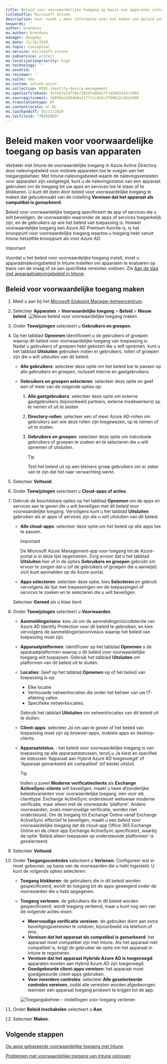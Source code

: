 ```yaml
---
title: Beleid voor voorwaardelijke toegang op basis van apparaten instellen met behulp van Intune
titleSuffix: Microsoft Intune
description: Hier vindt u meer informatie over het maken van beleid voor voorwaardelijke toegang op basis van apparaten met behulp van apparaatnalevingsbeleid van Microsoft Intune en Mobile Application Management (MAM).
keywords: ''
author: brenduns
ms.author: brenduns
manager: dougeby
ms.date: 11/18/2019
ms.topic: conceptual
ms.service: microsoft-intune
ms.subservice: protect
ms.localizationpriority: high
ms.technology: ''
ms.assetid: ''
ms.reviewer: ''
ms.suite: ems
ms.custom: intune-azure
ms.collection: M365-identity-device-management
ms.openlocfilehash: 43fedfe33f39e7301dfa0bb57fc45b01914c7d64
ms.sourcegitcommit: 3d895be2844bda2177c2c85dc2f09612a1be5490
ms.translationtype: HT
ms.contentlocale: nl-NL
ms.lasthandoff: 03/13/2020
ms.locfileid: "79352563"
---
```

# <a name="create-a-device-based-conditional-access-policy"></a>Beleid maken voor voorwaardelijke toegang op basis van apparaten

Verbeter met Intune de voorwaardelijke toegang in Azure Active Directory door nalevingsbeleid voor mobiele apparaten toe te voegen aan het toegangsbeheer. Met Intune-nalevingsbeleid waarin de nalevingsvereisten voor apparaten zijn vastgelegd, kunt u de nalevingsstatus van een apparaat gebruiken om de toegang tot uw apps en services toe te staan of te blokkeren. U kunt dit doen door beleid voor voorwaardelijke toegang te maken dat gebruikmaakt van de instelling **Vereisen dat het apparaat als compatibel is gemarkeerd**.

Beleid voor voorwaardelijke toegang specificeert de app of services die u wilt beveiligen, de voorwaarden waaronder de apps of services toegankelijk zijn, en de gebruikers op wie het beleid van toepassing is. Hoewel voorwaardelijke toegang een Azure AD Premium-functie is, is het knooppunt voor voorwaardelijke toegang waartoe u toegang hebt vanuit *Intune* hetzelfde knooppunt als voor *Azure AD*.

> [!IMPORTANT]
> Voordat u het beleid voor voorwaardelijke toegang instelt, moet u apparaatnalevingsbeleid in Intune instellen om apparaten te evalueren op basis van de vraag of ze aan specifieke vereisten voldoen. Zie [Aan de slag met apparaatnalevingsbeleid in Intune](device-compliance-get-started.md).

## <a name="create-conditional-access-policy"></a>Beleid voor voorwaardelijke toegang maken

1. Meld u aan bij het [Microsoft Endpoint Manager-beheercentrum](https://go.microsoft.com/fwlink/?linkid=2109431).

2. Selecteer **Apparaten** > **Voorwaardelijke toegang** > **Beleid** > **Nieuw beleid**.
  ![Nieuw beleid voor voorwaardelijke toegang maken](./media/create-conditional-access-intune/create-ca.png)

3. Onder **Toewijzingen** selecteert u **Gebruikers en groepen**.

4. Op het tabblad **Opnemen** identificeert u de gebruikers of groepen waarop dit beleid voor voorwaardelijke toegang van toepassing is. Nadat u gebruikers of groepen hebt gekozen die u wilt opnemen, kunt u het tabblad **Uitsluiten** gebruiken indien er gebruikers, rollen of groepen zijn die u wilt uitsluiten van dit beleid.

   - **Alle gebruikers**: selecteer deze optie om het beleid toe te passen op alle gebruikers en groepen, inclusief interne en gastgebruikers.

   - **Gebruikers en groepen selecteren**: selecteer deze optie en geef een of meer van de volgende opties op:
  
     1. **Alle gastgebruikers**: selecteer deze optie om externe gastgebruikers (bijvoorbeeld partners, externe medewerkers) op te nemen of uit te sluiten

     2. **Directory-rollen**: selecteer een of meer Azure AD-rollen om gebruikers aan wie deze rollen zijn toegewezen, op te nemen of uit te sluiten.

     3. **Gebruikers en groepen**: selecteer deze optie om individuele gebruikers of groepen te zoeken en te selecteren die u wilt opnemen of uitsluiten.

        > [!TIP]
        > Test het beleid uit op een kleinere groep gebruikers om er zeker van te zijn dat het naar verwachting werkt.

5. Selecteer **Voltooid**.

6. Onder **Toewijzingen** selecteert u **Cloud-apps of acties**.

7. Gebruik de beschikbare opties op het tabblad **Opnemen** om de apps en services aan te geven die u wilt beveiligen met dit beleid voor voorwaardelijke toegang. Vervolgens kunt u het tabblad **Uitsluiten** gebruiken als er apps of services zijn die u wilt uitsluiten van dit beleid.

   - **Alle cloud-apps**: selecteer deze optie om het beleid op alle apps toe te passen.
     > [!IMPORTANT]
     > De Microsoft Azure Management-app voor toegang tot de Azure-portal is in deze lijst opgenomen. Zorg ervoor dat u het tabblad **Uitsluiten** hier of in de opties **Gebruikers en groepen** gebruikt om ervoor te zorgen dat u (of de gebruikers of groepen die u aanwijst) zich kunt aanmelden op de Azure-portal. 

   - **Apps selecteren**: selecteer deze optie, kies **Selecteren** en gebruik vervolgens de lijst met toepassingen om de toepassingen of services te zoeken en te selecteren die u wilt beveiligen.

   Selecteer **Gereed** als u klaar bent.

8. Onder **Toewijzingen** selecteert u **Voorwaarden**.

   - **Aanmeldingsrisico**: kies *Ja* om de aanmeldingsrisicodetectie van Azure AD Identity Protection voor dit beleid te gebruiken, en kies vervolgens de aanmeldingsrisiconiveaus waarop het beleid van toepassing moet zijn.

   - **Apparaatplatformen**: identificeer op het tabblad **Opnemen** u de apparaatplatformen waarop u dit beleid voor voorwaardelijke toegang wilt toepassen. Gebruik het tabblad **Uitsluiten** om platformen van dit beleid uit te sluiten.

   - **Locaties**: Geef op het tabblad **Opnemen** op of het beleid van toepassing is op:
     - Elke locatie
     - Vertrouwde netwerklocaties die onder het beheer van uw IT-afdeling vallen
     - Specifieke netwerklocaties.

     Gebruik het tabblad **Uitsluiten** om netwerklocaties van dit beleid uit te sluiten.

   - **Client-apps**: selecteer *Ja* om aan te geven of het beleid van toepassing moet zijn op browser-apps, mobiele apps en desktop-clients.

   - **Apparaatstatus.** : het beleid voor voorwaardelijke toegang is van toepassing op alle apparaatstatussen, tenzij u Ja kiest en specifiek de statussen 'Apparaat aan Hybrid Azure AD toegevoegd' of 'Apparaat gemarkeerd als compatibel' (of beide) uitsluit.

     > [!TIP]
     > Indien u zowel **Moderne verificatieclients** als **Exchange ActiveSync-clients** wilt beveiligen, maakt u twee afzonderlijke beleidsvarianten voor voorwaardelijke toegang, één voor elk clienttype. Exchange ActiveSync ondersteunt weliswaar moderne verificatie, maar alleen met de voorwaarde 'platform'. Andere voorwaarden, zoals meervoudige verificatie, worden niet ondersteund. Om de toegang tot Exchange Online vanaf Exchange ActiveSync effectief te beveiligen, maakt u een beleid voor voorwaardelijke toegang dat de cloud-app Office 365 Exchange Online en de client-app Exchange ActiveSync specificeert, waarbij de optie 'Beleid alleen toepassen op ondersteunde platformen' is geselecteerd.

9. Selecteer **Voltooid**.

10. Onder **Toegangscontroles** selecteert u **Verlenen**. Configureer wat er moet gebeuren, op basis van de voorwaarden die u hebt ingesteld.  U kunt de volgende opties selecteren:

    - **Toegang blokkeren**: de gebruikers die in dit beleid worden gespecificeerd, wordt de toegang tot de apps geweigerd onder de voorwaarden die u hebt opgegeven.
    - **Toegang verlenen**: de gebruikers die in dit beleid worden gespecificeerd, wordt toegang verleend, maar u kunt nog een van de volgende acties eisen:
      - **Meervoudige verificatie vereisen**: de gebruiker dient aan extra beveiligingsvereisten te voldoen, bijvoorbeeld via telefoon of sms.
      - **Vereisen dat het apparaat als compatibel is gemarkeerd**: het apparaat moet compatibel zijn met Intune. Als het apparaat niet compatibel is, krijgt de gebruiker de optie om het apparaat in Intune te registreren.
      - **Vereisen dat het apparaat Hybride Azure AD is toegevoegd**: apparaten moeten aan Hybrid Azure AD zijn toegevoegd.
      - **Goedgekeurde client-apps vereisen**: het apparaat moet goedgekeurde client-apps gebruiken. 
      - **Voor meerdere controles**: selecteer **Alle geselecteerde controles vereisen**, zodat alle vereisten worden afgedwongen wanneer een apparaat toegang probeert te krijgen tot de app.

      ![Toegangsbeheer - instellingen voor toegang verlenen](./media/create-conditional-access-intune/create-ca-grant-access-settings.png)

11. Onder **Beleid inschakelen** selecteert u **Aan**.

12. Selecteer **Maken**.

## <a name="next-steps"></a>Volgende stappen

[Op apps gebaseerde voorwaardelijke toegang met Intune](app-based-conditional-access-intune.md)

[Problemen met voorwaardelijke toegang van Intune oplossen](https://support.microsoft.com/help/4456106)
